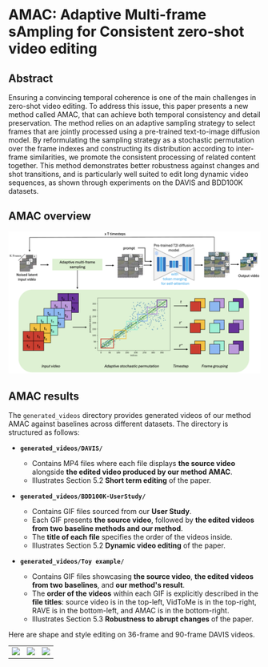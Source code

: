 # AMAC: Adaptive Multi-frame sAmpling for Consistent zero-shot video editing

## Abstract
Ensuring a convincing temporal coherence is one of the main challenges in zero-shot video editing. To address this issue, this paper presents a new method called AMAC, that can achieve both temporal consistency and detail preservation. The method relies on an adaptive sampling strategy to select frames that are jointly processed using a pre-trained text-to-image diffusion model. By reformulating the sampling strategy as a stochastic permutation over the frame indexes and constructing its distribution according to inter-frame similarities, we promote the consistent processing of related content together. This method demonstrates better robustness against changes and shot transitions, and is particularly well suited to edit long dynamic video sequences, as shown through experiments on the DAVIS and BDD100K datasets.

## AMAC overview
[![PDF Thumbnail](fig/AMAC-overview.png)](fig/AMAC-overview.pdf)

## AMAC results
The `generated_videos` directory provides generated videos of our method AMAC against baselines across different datasets. The directory is structured as follows:

- **`generated_videos/DAVIS/`**  
  - Contains MP4 files where each file displays **the source video** alongside **the edited video produced by our method AMAC**.
  - Illustrates Section 5.2 **Short term editing** of the paper.

- **`generated_videos/BDD100K-UserStudy/`**  
  - Contains GIF files sourced from our **User Study**.  
  - Each GIF presents **the source video**, followed by **the edited videos from two baseline methods and our method**.  
  - The **title of each file** specifies the order of the videos inside.
  - Illustrates Section 5.2 **Dynamic video editing** of the paper.

- **`generated_videos/Toy example/`**  
  - Contains GIF files showcasing **the source video**, **the edited videos from two baselines**, and **our method's result**.  
  - The **order of the videos** within each GIF is explicitly described in the **file titles**: source video is in the top-left, VidToMe is in the top-right, RAVE is in the bottom-left, and AMAC is in the bottom-right.
  - Illustrates Section 5.3 **Robustness to abrupt changes** of the paper.

Here are shape and style editing on 36-frame and 90-frame DAVIS videos.

<table>
<tr>
  <td><img src="generated_videos/DAVIS/a pitbull_source-amac.gif"></td>
  <td><img src="generated_videos/DAVIS/a dog is moving on a snowy field_source-amac.gif"></td>
  <td><img src="generated_videos/DAVIS/a black cat is running_source-amac.gif"></td>
</tr>
</table>
